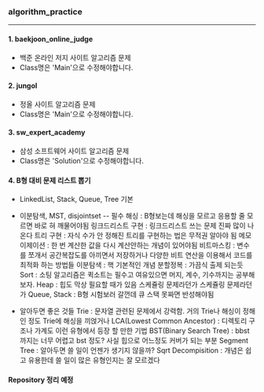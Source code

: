 ### algorithm_practice
---
#### 1. baekjoon_online_judge
   - 백준 온라인 저지 사이트 알고리즘 문제
   - Class명은 'Main'으로 수정해야합니다.

 #### 2. jungol
   - 정올 사이트 알고리즘 문제
   - Class명은 'Main'으로 수정해야합니다.

 #### 3. sw_expert_academy
   - 삼성 소프트웨어 사이트 알고리즘 문제
   - Class명은 'Solution'으로 수정해야합니다.
  
 #### 4. B형 대비 문제 리스트 뽑기
   - LinkedList, Stack, Queue, Tree 기본
   - 이분탐색, MST, disjointset
   -- 필수
      해싱 : B형보는데 해싱을 모르고 응용할 줄 모르면 바로 혀 깨물어야됨
      링크드리스트 구현 : 링크드리스트 쓰는 문제 진짜 많이 나온다
      트리 구현 : 자식 수가 안 정해진 트리를 구현하는 법은 무적권 알아야 됨
      메모이제이션 : 한 번 계산한 값을 다시 계산안하는 개념이 있어야됨
      비트마스킹 : 변수를 쪼개서 공간복잡도를 아끼면서 저장하거나 다양한 비트 연산을 이용해서 코드를 최적화 하는 방법들
      이분탐색 : 핵 기본적인 개념
      분할정복 : 가끔식 출제 되는듯
      Sort : 소팅 알고리즘은 퀵소트는 필수고 여유있으면 머지, 계수, 기수까지는 공부해보자.
      Heap : 힙도 막상 필요할 때가 있음 스케쥴링 문제라던가 스케쥴링 문제라던가
      Queue, Stack : B형 시험보러 갈껀데 큐 스택 못짜면 반성해야됨
      
   - 알아두면 좋은 것들
      Trie : 문자열 관련된 문제에서 강력함. 거의 Trie나 해싱이 정해인 정도 Trie에 해싱을 끼얹거나
      LCA(Lowest Common Ancestor) : 디렉토리 구조나 가계도 이런 유형에서 등장 할 만한 기법
      BST(Binary Search Tree) : bbst까지는 너무 어렵고 bst 정도? 사실 힙으로 어느정도 커버가 되는 부분
      Segment Tree : 알아두면 쓸 일이 언젠가 생기지 않을까?
      Sqrt Decompisition : 개념은 쉽고 유용한데 쓸 일이 많은 유형인지는 잘 모르겠다

#### Repository 정리 예정
